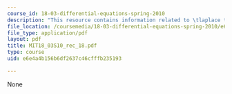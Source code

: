 ```yaml
---
course_id: 18-03-differential-equations-spring-2010
description: "This resource contains information related to \tlaplace transform."
file_location: /coursemedia/18-03-differential-equations-spring-2010/e6e4a4b156b6df2637c46cfffb235193_MIT18_03S10_rec_18.pdf
file_type: application/pdf
layout: pdf
title: MIT18_03S10_rec_18.pdf
type: course
uid: e6e4a4b156b6df2637c46cfffb235193

---
```

None